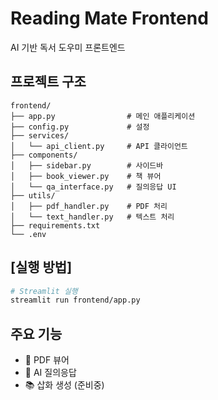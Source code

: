 # Reading Mate Frontend

AI 기반 독서 도우미 프론트엔드

## 프로젝트 구조

```
frontend/
├── app.py                # 메인 애플리케이션
├── config.py             # 설정
├── services/
│   └── api_client.py     # API 클라이언트
├── components/
│   ├── sidebar.py        # 사이드바
│   ├── book_viewer.py    # 책 뷰어
│   └── qa_interface.py   # 질의응답 UI
├── utils/
│   ├── pdf_handler.py    # PDF 처리
│   └── text_handler.py   # 텍스트 처리
├── requirements.txt
└── .env
```

## [실행 방법]

```bash
# Streamlit 실행
streamlit run frontend/app.py
```

## 주요 기능
- 📖 PDF 뷰어
- 💬 AI 질의응답
- 📚 삽화 생성 (준비중)